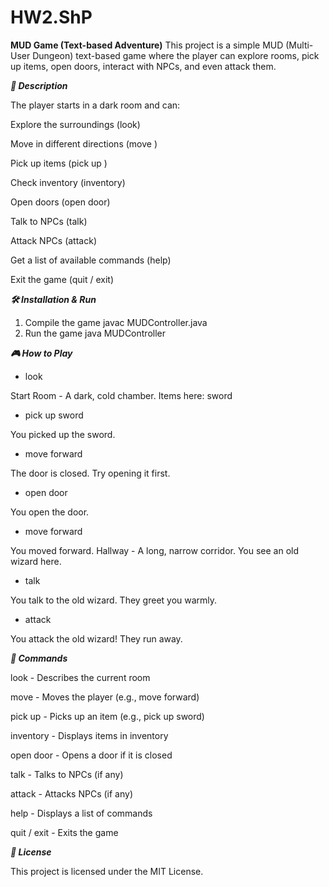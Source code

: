 # HW2.ShP

**MUD Game (Text-based Adventure)**
This project is a simple MUD (Multi-User Dungeon) text-based game where the player can explore rooms, pick up items, open doors, interact with NPCs, and even attack them.



**_📜 Description_**

The player starts in a dark room and can:

Explore the surroundings (look)

Move in different directions (move <direction>)

Pick up items (pick up <item name>)

Check inventory (inventory)

Open doors (open door)

Talk to NPCs (talk)

Attack NPCs (attack)

Get a list of available commands (help)

Exit the game (quit / exit)

_**🛠️ Installation & Run**_
1. Compile the game
javac MUDController.java
2. Run the game
java MUDController

_**🎮 How to Play**_

- look
  
Start Room - A dark, cold chamber.
Items here: sword

- pick up sword
  
You picked up the sword.

- move forward
  
The door is closed. Try opening it first.

- open door
  
You open the door.

- move forward
  
You moved forward.
Hallway - A long, narrow corridor.
You see an old wizard here.

- talk
  
You talk to the old wizard. They greet you warmly.

- attack
  
You attack the old wizard! They run away.

_**📜 Commands**_

look -	Describes the current room

move <direction> - Moves the player (e.g., move forward)

pick up <item> -	Picks up an item (e.g., pick up sword)

inventory -	Displays items in inventory

open door	- Opens a door if it is closed

talk -	Talks to NPCs (if any)

attack -	Attacks NPCs (if any)

help -	Displays a list of commands

quit / exit -	Exits the game

_**📝 License**_

This project is licensed under the MIT License.


